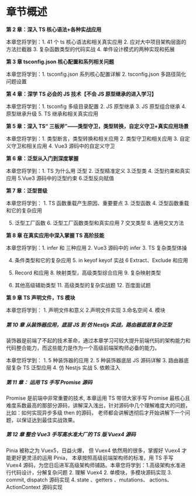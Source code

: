 # 章节概述

**第 2 章：深入 TS 核心语法+各种实战应用**

本章您将学到：1. 41 个 ts 核心语法和相关真实应用 2. 应对大中项目架构层面的方法拦截器 3. 复杂函数类型的代码实战 4. 单件设计模式的两种实现和拓展

**第 3 章 tsconfig.json 核心配置和系列相关问题**

本章您将学到：1. tsconfig.json 系列核心配置详解 2. tsconfig.json 多路径简化问题设置

**第 4 章：深学 TS 必会的 JS 技术【不会 JS 原型继承的进入学习】**

本章您将学到：1. tsconfig 多级目录配置 2. JS 原型继承 3. JS 原型组合继承 4. 原型继承升级 5. TS 继承和相关真实应用

**第 5 章：深入 TS“ 三板斧”——类型守卫，类型转换，自定义守卫+真实应用场景**

本章您将学到：1. 类型断言，类型转换和相关应用 2. 类型守卫和相关应用 3. 自定义守卫和相关应用 4. Vue3 源码中的自定义守卫

**第 6 章：泛型从入门到深度掌握**

本章您将学到：1. TS 为什么用 泛型 2. 泛型精准定义 3.泛型类 4. 泛型约束和真实应用 5.Vue3 源码中的泛型约束 6.泛型反向赋值

**第 7 章：泛型晋级**

本章您将学到： 1. TS 函数重载产生原因、重要要点 3. 泛型函数 4. 泛型函数重载和它的复杂应用

5. 泛型工厂函数 6. 泛型工厂函数类型和真实应用 7 交叉类型 8. 通用交叉方法

**第 8 章 在真实应用中深入掌握 TS 高阶技能**

本章您将学到：1. infer 和 三种应用 2. Vue3 源码中的 infer 3. TS 复杂类型体操

4. 条件类型和它的复杂应用 5. in keyof keyof 实战 6 Extract、Exclude 和应用

5. Record 和应用 8. 映射类型，高级类型综合应用 9. 复杂映射类型

6. 其他高级辅助类型 11. 高级类型的复杂实战题 12. 百度面试题

**第 9 章 TS 声明文件，TS 模块**

本章您将学到： 1. 声明文件和意义 2.声明文件实现 3.命名空间 4. 模块

##### 第 10 章 从装饰器应用，底层 JS 到 仿 Nestjs 实战，路由器底层复杂泛型

装饰器是前端了不起的技术革命，通过本章学习可较大提升前端代码的架构能力和代码整合能力，而这些能力是作为一个高级前端架构师必备的能力。

本章您将学到： 1. 5 种装饰器的应用 2. 5 种装饰器底层 JS 源码详解 3. 路由器底层复杂 TS 泛型应用 4. 仿 Nestjs 实战 5. 依赖注入

##### 第 11 章： 运用 TS 手写 Promise 源码

Promise 是前端中非常重要的技术, 本章运用 TS 带领大家手写 Promise 最核心且难度系数最高的那部分源码，讲解深入浅出，针对源码中几个理解难度大的问题， 比如：如何实现异步多级 then 的源码， 老师都会讲解透彻后才开始讲解下一个问题，以保证达到最佳实战效果。

##### 第 12 章 整合 Vue3 手写高水准大厂的 TS 版 Vuex4 源码

Pinia 被称之为 Vuex5，日益火爆， 但 Vuex4 依然用的很多，掌握好 Vuex4 才能更好更灵活的运用 Pinia， 本章按照高级前端架构师的标准，用 TS 手写 Vuex4 源码，为您日后进军高级架构师铺路。本章您将学到：1.高级架构水准进行代码设计，分解复杂问题 2. 理解 Vuex4 2. 单模块，多模块源码实现 3. commit, dispatch 源码实现 4. state 、getters 、mutations、 actions、 ActionContext 源码实现
